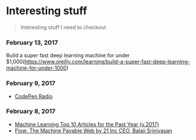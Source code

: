 # Interesting stuff

> Interesting stuff I need to checkout


### February 13, 2017
Build a super fast deep learning machine for under $1,000(https://www.oreilly.com/learning/build-a-super-fast-deep-learning-machine-for-under-1000)

### February 9, 2017
- [CodePen Radio](https://blog.codepen.io/radio/) 

### February 8, 2017
- [Machine Learning Top 10 Articles for the Past Year (v.2017)](https://medium.mybridge.co/machine-learning-top-10-of-the-year-v-2017-7552599935c0#.c8hodsbkn) 
- [Flow: The Machine Payable Web by 21 Inc CEO, Balaji Srinivasan](https://www.youtube.com/watch?v=b2pXSyLiijM) 
